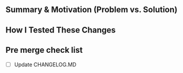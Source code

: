 ## Summary & Motivation (Problem vs. Solution)

## How I Tested These Changes

## Pre merge check list

- [ ] Update CHANGELOG.MD
